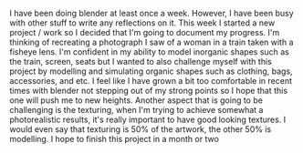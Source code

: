 I have been doing blender at least once a week. However, I have been busy with other stuff to write any reflections on it. This week I started a new project / work so I decided that I'm going to document my progress. I'm thinking of recreating a photograph I saw of a woman in a train taken with a fisheye lens. I'm confident in my ability to model inorganic shapes such as the train, screen, seats but I wanted to also challenge myself with this project by modelling and simulating organic shapes such as clothing, bags, accessories, and etc. I feel like I have grown a bit too comfortable in recent times with blender not stepping out of my strong points so I hope that this one will push me to new heights. Another aspect that is going to be challenging is the texturing, when I'm trying to achieve somewhat a photorealistic results, it's really important to have good looking textures. I would even say that texturing is 50% of the artwork, the other 50% is modelling. I hope to finish this project in a month or two
